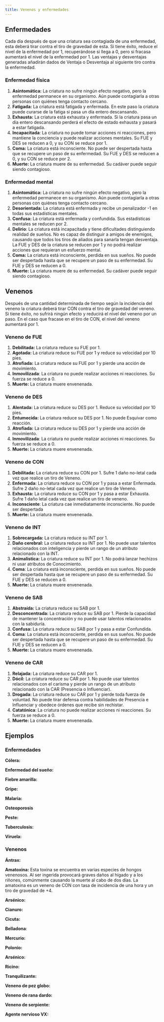 ```yaml
---
title: Venenos y enfermedades
---
```


## Enfermedades

Cada día después de que una criatura sea contagiada de una enfermedad, esta deberá tirar contra el tiro de gravedad de esta. Si tiene éxito, reduce el nivel de la enfermedad por 1, recuperándose si llega a 0, pero si fracasa aumentará el nivel de la enfermedad por 1. Las ventajas y desventajas generadas añadirán dados de Ventaja o Desventaja al siguiente tiro contra la enfermedad.

### Enfermedad física

1. **Asintomática:** La criatura no sufre ningún efecto negativo, pero la enfermedad permanece en su organismo. Aún puede contagiarla a otras personas con quiénes tenga contacto cercano.
2. **Fatigada:** La criatura está fatigada y enfermada. En este paso la criatura puede curarse de la fatiga si pasa un día entero descansando.
3. **Exhausta:** La criatura está exhausta y enfermada. Si la criatura pasa un día entero descansando perderá el efecto de estado exhausta y pasará a estar fatigada. 
4. **Incapacitada**: La criatura no puede tomar acciones ni reacciones, pero mantiene la conciencia y puede realizar acciones mentales. Su FUE y DES se reducen a 0, y su CON se reduce por 1.
5. **Coma:** La criatura está inconsciente. No puede ser despertada hasta que se recupere un paso de su enfermedad. Su FUE y DES se reducen a 0, y su CON se reduce por 2.
6. **Muerte:** La criatura muere de su enfermedad. Su cadáver puede seguir siendo contagioso.

###  Enfermedad mental

1. **Asintomática:** La criatura no sufre ningún efecto negativo, pero la enfermedad permanece en su organismo. Aún puede contagiarla a otras personas con quiénes tenga contacto cercano.
2. **Desorientada:** La criatura está enfermada y recibe un penalizador -1 en todas sus estadísticas mentales.
3. **Confusa:** La criatura está enfermada y confundida. Sus estadísticas mentales se reducen por 2. 
4. **Delirio**: La criatura está incapacitada y tiene dificultades distinguiendo realidad de sueños. No es capaz de distinguir a amigos de enemigos, causando que todos los tiros de aliados para sanarla tengan desventaja. La FUE y DES de la criatura se reducen por 1 y no podrá realizar acciones que requieran un esfuerzo mental.
5. **Coma:** La criatura está inconsciente, perdida en sus sueños. No puede ser despertada hasta que se recupere un paso de su enfermedad. Su FUE y DES se reducen a 0.
6. **Muerte:** La criatura muere de su enfermedad. Su cadáver puede seguir siendo contagioso.

## Venenos

Después de una cantidad determinada de tiempo según la incidencia del veneno la criatura deberá tirar CON contra el tiro de gravedad del veneno. Si tiene éxito, no sufrirá ningún efecto y reducirá el nivel del veneno por un paso. En el caso que fracase en el tiro de CON, el nivel del veneno aumentará por 1. 

### Veneno de FUE

1. **Debilitada:** La criatura reduce su FUE por 1.
2. **Agotada:** La criatura reduce su FUE por 1 y reduce su velocidad por 10 pies.
3. **Atrofiada:** La criatura reduce su FUE por 1 y pierde una acción de movimiento.
4. **Inmovilizada**: La criatura no puede realizar acciones ni reacciones. Su fuerza se reduce a 0.
5. **Muerte:** La criatura muere envenenada.

### Veneno de DES

1. **Alentada:** La criatura reduce su DES por 1. Reduce su velocidad por 10 pies.
2. **Entumecida:** La criatura reduce su DES por 1. No puede Esquivar como reacción.
3. **Atrofiada:** La criatura reduce su DES por 1 y pierde una acción de movimiento.
4. **Inmovilizada**: La criatura no puede realizar acciones ni reacciones. Su fuerza se reduce a 0.
5. **Muerte:** La criatura muere envenenada.

### Veneno de CON

1. **Debilitada:** La criatura reduce su CON por 1. Sufre 1 daño no-letal cada vez que realice un tiro de Veneno.
2. **Enfermada:** La criatura reduce su CON por 1 y pasa a estar Enfermada. Sufre 2 daño no-letal cada vez que realice un tiro de Veneno.
3. **Exhausta:** La criatura reduce su CON por 1 y pasa a estar Exhausta. Sufre 1 daño letal cada vez que realice un tiro de veneno.
4. **Inconsciente**: La criatura cae inmediatamente inconsciente. No puede ser despertada
5. **Muerte:** La criatura muere envenenada.

### Veneno de INT

1. **Sobrecargada:** La criatura reduce su INT por 1.
2. **Daño cerebral:** La criatura reduce su INT por 1. No puede usar talentos relacionados con inteligencia y pierde un rango de un atributo relacionado con la INT.
3. **Animalística:** La criatura reduce su INT por 1. No podrá lanzar hechizos ni usar atributos de Conocimiento. 
4. **Coma**: La criatura está inconsciente, perdida en sus sueños. No puede ser despertada hasta que se recupere un paso de su enfermedad. Su FUE y DES se reducen a 0.
5. **Muerte:** La criatura muere envenenada.

### Veneno de SAB

1. **Abstraída:** La criatura reduce su SAB por 1. 
2. **Desconcentrada:** La criatura reduce su SAB por 1. Pierde la capacidad de mantener la concentración y no puede usar talentos relacionados con la sabiduría.
3. **Confusa:** La criatura reduce su SAB por 1 y pasa a estar Confundida.
4. **Coma**: La criatura está inconsciente, perdida en sus sueños. No puede ser despertada hasta que se recupere un paso de su enfermedad. Su FUE y DES se reducen a 0.
5. **Muerte:** La criatura muere envenenada.

###  Veneno de CAR

1. **Relajada:** La criatura reduce su CAR por 1.
2. **Dócil:** La criatura reduce su CAR por 1. No puede usar talentos relacionados con el carisma y pierde un rango de un atributo relacionado con la CAR (Presencia o Influenciar).
3. **Drogada:** La criatura reduce su CAR por 1 y pierde toda fuerza de voluntad. No puede tirar defensa contra habilidades de Presencia e Influenciar y obedece órdenes que recibe sin rechistar.
4. **Catatónica**: La criatura no puede realizar acciones ni reacciones. Su fuerza se reduce a 0.
5. **Muerte:** La criatura muere envenenada.

## Ejemplos

### Enfermedades

**Cólera:**

**Enfermedad del sueño:**

**Fiebre amarilla:**

**Gripe:**

**Malaria:**

**Osteoporosis**

**Peste:**

**Tuberculosis:**

**Viruela:**

### Venenos

**Ántrax:**

**Amatoxina:** Esta toxina se encuentra en varias especies de hongos venenosos. Al ser ingerida provocará graves daños al hígado y a los riñones, comúnmente causando la muerte al cabo de dos días. La amatoxina es un veneno de CON con tasa de incidencia de una hora y un tiro de gravedad de +4.

**Arsénico:**

**Cianuro:**

**Cicuta:**

**Belladona**:

**Mercurio:**

**Polonio:**

**Arsénico:**

**Ricino:**

**Tranquilizante:**

**Veneno de pez globo:**

**Veneno de rana dardo:**

**Veneno de serpiente:**

**Agente nervioso VX:**